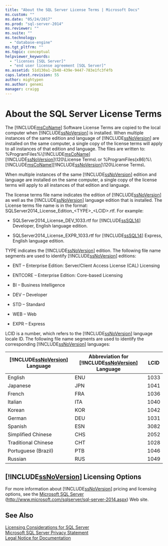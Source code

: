 ```yaml
---
title: "About the SQL Server License Terms | Microsoft Docs"
ms.custom: ""
ms.date: "05/24/2017"
ms.prod: "sql-server-2014"
ms.reviewer: ""
ms.suite: ""
ms.technology: 
  - "database-engine"
ms.tgt_pltfrm: ""
ms.topic: conceptual
helpviewer_keywords: 
  - "licenses [SQL Server]"
  - "end user license agreement [SQL Server]"
ms.assetid: 51d130a1-2b48-439e-9447-783e1fc3f4fb
caps.latest.revision: 55
author: mightypen
ms.author: genemi
manager: craigg
---
```

# About the SQL Server License Terms
  The [!INCLUDE[msCoName](../includes/msconame-md.md)] Software License Terms are copied to the local computer when [!INCLUDE[ssNoVersion](../includes/ssnoversion-md.md)] is installed. When multiple instances of the same edition and language of [!INCLUDE[ssNoVersion](../includes/ssnoversion-md.md)] are installed on the same computer, a single copy of the license terms will apply to all instances of that edition and language. The files are written to: %ProgramFiles%\\[!INCLUDE[msCoName](../includes/msconame-md.md)][!INCLUDE[ssNoVersion](../includes/ssnoversion-md.md)]\120\License Terms\ or %ProgramFiles(x86)%\ [!INCLUDE[msCoName](../includes/msconame-md.md)][!INCLUDE[ssNoVersion](../includes/ssnoversion-md.md)]\120\License Terms\\.  
  
 When multiple instances of the same [!INCLUDE[ssNoVersion](../includes/ssnoversion-md.md)] edition and language are installed on the same computer, a single copy of the license terms will apply to all instances of that edition and language.  
  
 The license terms file name indicates the edition of [!INCLUDE[ssNoVersion](../includes/ssnoversion-md.md)] as well as the [!INCLUDE[ssNoVersion](../includes/ssnoversion-md.md)] language edition that is installed. The License terms file name is in the format: SQLServer2014_License_Edition_\<TYPE>_\<LCID>.rtf. For example:  
  
-   SQLServer2014_License_DEV_1033.rtf for [!INCLUDE[ssSQL14](../includes/sssql14-md.md)] Developer, English language edition.  
  
-   SQLServer2014_License_EXPR_1033.rtf for [!INCLUDE[ssSQL14](../includes/sssql14-md.md)] Express, English language edition.  
  
 TYPE indicates the [!INCLUDE[ssNoVersion](../includes/ssnoversion-md.md)] edition. The following file name segments are used to identify [!INCLUDE[ssNoVersion](../includes/ssnoversion-md.md)] editions:  
  
-   ENT – Enterprise Edition: Server/Client Access License (CAL) Licensing  
  
-   ENTCORE – Enterprise Edition: Core-based Licensing  
  
-   BI – Business Intelligence  
  
-   DEV – Developer  
  
-   STD – Standard  
  
-   WEB – Web  
  
-   EXPR – Express  
  
 LCID is a number, which refers to the [!INCLUDE[ssNoVersion](../includes/ssnoversion-md.md)] language locale ID.  The following file name segments are used to identify the corresponding [!INCLUDE[ssNoVersion](../includes/ssnoversion-md.md)] languages:  
  
|[!INCLUDE[ssNoVersion](../includes/ssnoversion-md.md)] Language|Abbreviation for [!INCLUDE[ssNoVersion](../includes/ssnoversion-md.md)] Language|LCID|  
|----------------------------------------|---------------------------------------------------------|----------|  
|English|ENU|1033|  
|Japanese|JPN|1041|  
|French|FRA|1036|  
|Italian|ITA|1040|  
|Korean|KOR|1042|  
|German|DEU|1031|  
|Spanish|ESN|3082|  
|Simplified Chinese|CHS|2052|  
|Traditional Chinese|CHT|1028|  
|Portuguese (Brazil)|PTB|1046|  
|Russian|RUS|1049|  
  
## [!INCLUDE[ssNoVersion](../includes/ssnoversion-md.md)] Licensing Options  
 For more information about [!INCLUDE[ssNoVersion](../includes/ssnoversion-md.md)] pricing and licensing options, see the [Microsoft SQL Server](http://www.microsoft.com/sqlserver/sql-server-2014.aspx) (http://www.microsoft.com/sqlserver/sql-server-2014.aspx) Web site.  
  
## See Also  
 [Licensing Considerations for SQL Server](../../2014/sql-server/install/licensing-considerations-for-sql-server.md)   
 [Microsoft SQL Server Privacy Statement](../../2014/getting-started/microsoft-sql-server-privacy-statement.md)   
 [Legal Notice for Documentation](../../2014/getting-started/legal-notice-for-documentation.md)  
  
  
